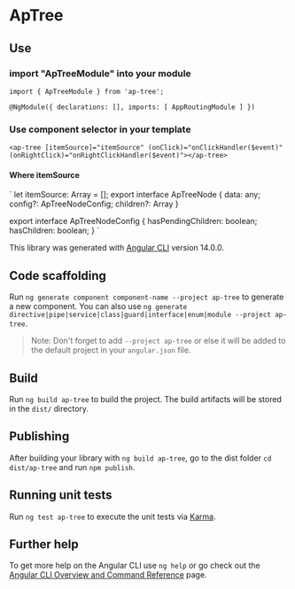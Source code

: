 # ApTree
## Use
### import "ApTreeModule" into your module

`
import { ApTreeModule } from 'ap-tree';
`

``
@NgModule({
  declarations: [],
  imports: [
    AppRoutingModule
  ]
})
``
### Use component selector in your template
`
<ap-tree [itemSource]="itemSource" (onClick)="onClickHandler($event)" (onRightClick)="onRightClickHandler($event)"></ap-tree>
`
#### Where itemSource
`
let itemSource: Array<ApTreeNode> = [];
export interface ApTreeNode {
    data: any;
    config?: ApTreeNodeConfig;
    children?: Array<ApTreeNode>
}

export interface ApTreeNodeConfig {
    hasPendingChildren: boolean;
    hasChildren: boolean;
}
`



This library was generated with [Angular CLI](https://github.com/angular/angular-cli) version 14.0.0.

## Code scaffolding

Run `ng generate component component-name --project ap-tree` to generate a new component. You can also use `ng generate directive|pipe|service|class|guard|interface|enum|module --project ap-tree`.
> Note: Don't forget to add `--project ap-tree` or else it will be added to the default project in your `angular.json` file. 

## Build

Run `ng build ap-tree` to build the project. The build artifacts will be stored in the `dist/` directory.

## Publishing

After building your library with `ng build ap-tree`, go to the dist folder `cd dist/ap-tree` and run `npm publish`.

## Running unit tests

Run `ng test ap-tree` to execute the unit tests via [Karma](https://karma-runner.github.io).

## Further help

To get more help on the Angular CLI use `ng help` or go check out the [Angular CLI Overview and Command Reference](https://angular.io/cli) page.
